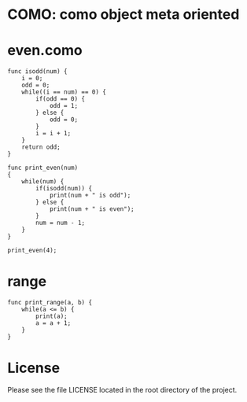 # COMO: como object meta oriented

# even.como
```
func isodd(num) {
	i = 0;
	odd = 0;
	while((i == num) == 0) {
		if(odd == 0) {
			odd = 1;
		} else {
			odd = 0;
		}
		i = i + 1;
	}
	return odd;
}

func print_even(num)
{
	while(num) {
		if(isodd(num)) {
			print(num + " is odd");
		} else {
			print(num + " is even");
		}
		num = num - 1;
	}
}

print_even(4);
```

# range
```
func print_range(a, b) {
	while(a <= b) {
		print(a);
		a = a + 1;
	}
}
```


# License
Please see the file LICENSE located in the root directory of the project.
